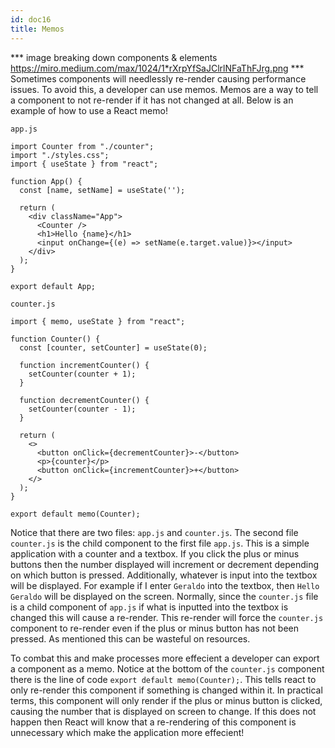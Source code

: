 ```yaml
---
id: doc16
title: Memos
---
```


*** image breaking down components & elements https://miro.medium.com/max/1024/1*rXrpYfSaJClrlNFaThFJrg.png ***
Sometimes components will needlessly re-render causing performance issues. To avoid this, a developer can use memos. Memos are a way to tell a component to not re-render if it has not changed at all. Below is an example of how to use a React memo!

`app.js`
```
import Counter from "./counter";
import "./styles.css";
import { useState } from "react";

function App() {
  const [name, setName] = useState('');

  return (
    <div className="App">
      <Counter />
      <h1>Hello {name}</h1>
      <input onChange={(e) => setName(e.target.value)}></input>
    </div>
  );
}

export default App;
```

`counter.js`
```
import { memo, useState } from "react";

function Counter() {
  const [counter, setCounter] = useState(0);

  function incrementCounter() {
    setCounter(counter + 1);
  }

  function decrementCounter() {
    setCounter(counter - 1);
  }

  return (
    <>
      <button onClick={decrementCounter}>-</button>
      <p>{counter}</p>
      <button onClick={incrementCounter}>+</button>
    </>
  );
}

export default memo(Counter);
```

Notice that there are two files: `app.js` and `counter.js`. The second file `counter.js` is the child component to the first file `app.js`. This is a simple application with a counter and a textbox. If you click the plus or minus buttons then the number displayed will increment or decrement depending on which button is pressed. Additionally, whatever is input into the textbox will be displayed. For example if I enter `Geraldo` into the textbox, then `Hello Geraldo` will be displayed on the screen. Normally, since the `counter.js` file is a child component of `app.js` if what is inputted into the textbox is changed this will cause a re-render. This re-render will force the `counter.js` component to re-render even if the plus or minus button has not been pressed. As mentioned this can be wasteful on resources. 

To combat this and make processes more effecient a developer can export a component as a memo. Notice at the bottom of the `counter.js` component there is the line of code `export default memo(Counter);`. This tells react to only re-render this component if something is changed within it. In practical terms, this component will only render if the plus or minus button is clicked, causing the number that is displayed on screen to change. If this does not happen then React will know that a re-rendering of this component is unnecessary which make the application more effecient!









